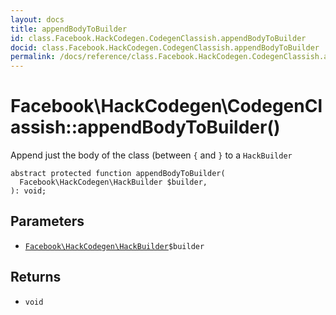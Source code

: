 ```yaml
---
layout: docs
title: appendBodyToBuilder
id: class.Facebook.HackCodegen.CodegenClassish.appendBodyToBuilder
docid: class.Facebook.HackCodegen.CodegenClassish.appendBodyToBuilder
permalink: /docs/reference/class.Facebook.HackCodegen.CodegenClassish.appendBodyToBuilder/
---
```

# Facebook\\HackCodegen\\CodegenClassish::appendBodyToBuilder()




Append just the body of the class (between ` { ` and `` } `` to a
``` HackBuilder ```




``` Hack
abstract protected function appendBodyToBuilder(
  Facebook\HackCodegen\HackBuilder $builder,
): void;
```




## Parameters




+ [` Facebook\HackCodegen\HackBuilder `](<class.Facebook.HackCodegen.HackBuilder.md>)`` $builder ``




## Returns




* ` void `